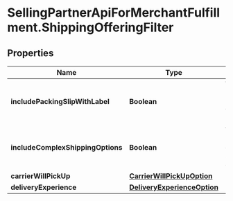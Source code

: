 # SellingPartnerApiForMerchantFulfillment.ShippingOfferingFilter

## Properties
Name | Type | Description | Notes
------------ | ------------- | ------------- | -------------
**includePackingSlipWithLabel** | **Boolean** | When true, include a packing slip with the label. | [optional] 
**includeComplexShippingOptions** | **Boolean** | When true, include complex shipping options. | [optional] 
**carrierWillPickUp** | [**CarrierWillPickUpOption**](CarrierWillPickUpOption.md) |  | [optional] 
**deliveryExperience** | [**DeliveryExperienceOption**](DeliveryExperienceOption.md) |  | [optional] 
